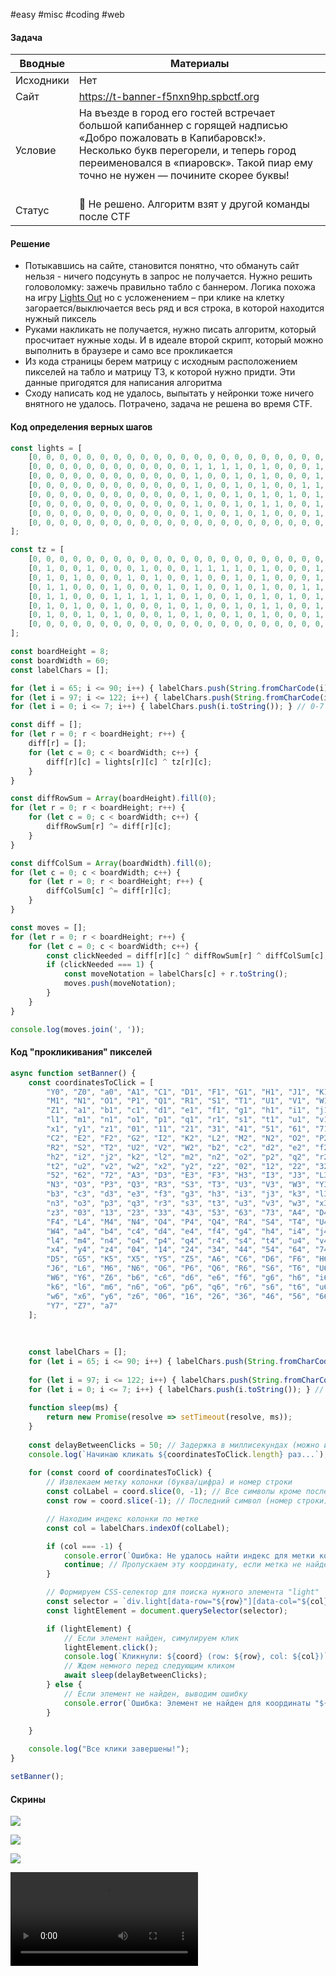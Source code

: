#easy #misc #coding #web

#### Задача

| Вводные   | Материалы                                                                                                                                                                                                                                             |
| --------- | ----------------------------------------------------------------------------------------------------------------------------------------------------------------------------------------------------------------------------------------------------- |
| Исходники | Нет                                                                                                                                                                                                                                                   |
| Сайт      | https://t-banner-f5nxn9hp.spbctf.org                                                                                                                                                                                                                  |
| Условие   | На въезде в город его гостей встречает большой капибаннер с горящей надписью «Добро пожаловать в Капибаровск!». Несколько букв перегорели, и теперь город переименовался в «пиаровск». Такой пиар ему точно не нужен — почините скорее буквы!<br><br> |
| Статус    | 🔴 Не решено. Алгоритм взят у другой команды после CTF                                                                                                                                                                                                |

#### Решение
- Потыкавшись на сайте, становится понятно, что обмануть сайт нельзя - ничего подсунуть в запрос не получается. Нужно решить головоломку: зажечь правильно табло с баннером. Логика похожа на игру [Lights Out](https://ru.wikipedia.org/wiki/Lights_Out_(%D0%B8%D0%B3%D1%80%D0%B0)) но с усложенением – при клике на клетку загорается/выключается весь ряд и вся строка, в которой находится нужный пиксель
- Руками накликать не получается, нужно писать алгоритм, который просчитает нужные ходы. И в идеале второй скрипт, который можно выполнить в браузере и само все прокликается
- Из кода страницы берем матрицу с исходным расположением пикселей на табло и матрицу ТЗ, к которой нужно придти. Эти данные пригодятся для написания алгоритма
- Сходу написать код не удалось, выпытать у нейронки тоже ничего внятного не удалось. Потрачено, задача не решена во время CTF. 

#### Код определения верных шагов

```js
const lights = [
	[0, 0, 0, 0, 0, 0, 0, 0, 0, 0, 0, 0, 0, 0, 0, 0, 0, 0, 0, 0, 0, 0, 0, 0, 0, 0, 0, 0, 0, 0, 0, 0, 0, 0, 0, 0, 0, 0, 0, 0, 0, 0, 0, 0, 0, 0, 0, 0, 0, 0, 0, 0, 0, 0, 0, 0, 0, 0, 0, 0,],
	[0, 0, 0, 0, 0, 0, 0, 0, 0, 0, 0, 0, 1, 1, 1, 1, 0, 1, 0, 0, 0, 1, 0, 0, 0, 0, 0, 0, 0, 0, 1, 0, 0, 0, 1, 1, 1, 0, 0, 0, 1, 1, 1, 0, 0, 1, 1, 1, 0, 0, 0, 1, 1, 0, 0, 1, 0, 0, 1, 0,],
	[0, 0, 0, 0, 0, 0, 0, 0, 0, 0, 0, 0, 1, 0, 0, 1, 0, 1, 0, 0, 0, 1, 0, 0, 0, 0, 0, 0, 0, 1, 0, 1, 0, 0, 1, 0, 0, 1, 0, 1, 0, 0, 0, 1, 0, 1, 0, 0, 1, 0, 1, 0, 0, 1, 0, 1, 0, 1, 0, 0,],
	[0, 0, 0, 0, 0, 0, 0, 0, 0, 0, 0, 0, 1, 0, 0, 1, 0, 1, 0, 0, 1, 1, 0, 0, 0, 0, 0, 0, 1, 0, 0, 0, 1, 0, 1, 0, 0, 1, 0, 1, 0, 0, 0, 1, 0, 1, 1, 1, 0, 0, 1, 0, 0, 0, 0, 1, 1, 0, 0, 0,],
	[0, 0, 0, 0, 0, 0, 0, 0, 0, 0, 0, 0, 1, 0, 0, 1, 0, 1, 0, 1, 0, 1, 0, 0, 0, 0, 0, 0, 1, 1, 1, 1, 1, 0, 1, 1, 1, 0, 0, 1, 0, 0, 0, 1, 0, 1, 0, 0, 1, 0, 1, 0, 0, 0, 0, 1, 1, 0, 0, 0,],
	[0, 0, 0, 0, 0, 0, 0, 0, 0, 0, 0, 0, 1, 0, 0, 1, 0, 1, 1, 0, 0, 1, 0, 0, 0, 0, 0, 0, 1, 0, 0, 0, 1, 0, 1, 0, 0, 0, 0, 1, 0, 0, 0, 1, 0, 1, 0, 0, 1, 0, 1, 0, 0, 1, 0, 1, 0, 1, 0, 0,],
	[0, 0, 0, 0, 0, 0, 0, 0, 0, 0, 0, 0, 1, 0, 0, 1, 0, 1, 0, 0, 0, 1, 0, 0, 0, 0, 0, 0, 1, 0, 0, 0, 1, 0, 1, 0, 0, 0, 0, 0, 1, 1, 1, 0, 0, 1, 1, 1, 0, 0, 0, 1, 1, 0, 0, 1, 0, 0, 1, 0,],
	[0, 0, 0, 0, 0, 0, 0, 0, 0, 0, 0, 0, 0, 0, 0, 0, 0, 0, 0, 0, 0, 0, 0, 0, 0, 0, 0, 0, 0, 0, 0, 0, 0, 0, 0, 0, 0, 0, 0, 0, 0, 0, 0, 0, 0, 0, 0, 0, 0, 0, 0, 0, 0, 0, 0, 0, 0, 0, 0, 0,],
];

const tz = [
	[0, 0, 0, 0, 0, 0, 0, 0, 0, 0, 0, 0, 0, 0, 0, 0, 0, 0, 0, 0, 0, 0, 0, 0, 0, 0, 0, 0, 0, 0, 0, 0, 0, 0, 0, 0, 0, 0, 0, 0, 0, 0, 0, 0, 0, 0, 0, 0, 0, 0, 0, 0, 0, 0, 0, 0, 0, 0, 0, 0,],
	[0, 1, 0, 0, 1, 0, 0, 0, 1, 0, 0, 0, 1, 1, 1, 1, 0, 1, 0, 0, 0, 1, 0, 1, 1, 1, 1, 0, 0, 0, 1, 0, 0, 0, 1, 1, 1, 0, 0, 0, 1, 1, 1, 0, 0, 1, 1, 1, 0, 0, 0, 1, 1, 0, 0, 1, 0, 0, 1, 0,],
	[0, 1, 0, 1, 0, 0, 0, 1, 0, 1, 0, 0, 1, 0, 0, 1, 0, 1, 0, 0, 0, 1, 0, 1, 0, 0, 0, 0, 0, 1, 0, 1, 0, 0, 1, 0, 0, 1, 0, 1, 0, 0, 0, 1, 0, 1, 0, 0, 1, 0, 1, 0, 0, 1, 0, 1, 0, 1, 0, 0,],
	[0, 1, 1, 0, 0, 0, 1, 0, 0, 0, 1, 0, 1, 0, 0, 1, 0, 1, 0, 0, 1, 1, 0, 1, 1, 1, 0, 0, 1, 0, 0, 0, 1, 0, 1, 0, 0, 1, 0, 1, 0, 0, 0, 1, 0, 1, 1, 1, 0, 0, 1, 0, 0, 0, 0, 1, 1, 0, 0, 0,],
	[0, 1, 1, 0, 0, 0, 1, 1, 1, 1, 1, 0, 1, 0, 0, 1, 0, 1, 0, 1, 0, 1, 0, 1, 0, 0, 1, 0, 1, 1, 1, 1, 1, 0, 1, 1, 1, 0, 0, 1, 0, 0, 0, 1, 0, 1, 0, 0, 1, 0, 1, 0, 0, 0, 0, 1, 1, 0, 0, 0,],
	[0, 1, 0, 1, 0, 0, 1, 0, 0, 0, 1, 0, 1, 0, 0, 1, 0, 1, 1, 0, 0, 1, 0, 1, 0, 0, 1, 0, 1, 0, 0, 0, 1, 0, 1, 0, 0, 0, 0, 1, 0, 0, 0, 1, 0, 1, 0, 0, 1, 0, 1, 0, 0, 1, 0, 1, 0, 1, 0, 0,],
	[0, 1, 0, 0, 1, 0, 1, 0, 0, 0, 1, 0, 1, 0, 0, 1, 0, 1, 0, 0, 0, 1, 0, 1, 1, 1, 0, 0, 1, 0, 0, 0, 1, 0, 1, 0, 0, 0, 0, 0, 1, 1, 1, 0, 0, 1, 1, 1, 0, 0, 0, 1, 1, 0, 0, 1, 0, 0, 1, 0,],
	[0, 0, 0, 0, 0, 0, 0, 0, 0, 0, 0, 0, 0, 0, 0, 0, 0, 0, 0, 0, 0, 0, 0, 0, 0, 0, 0, 0, 0, 0, 0, 0, 0, 0, 0, 0, 0, 0, 0, 0, 0, 0, 0, 0, 0, 0, 0, 0, 0, 0, 0, 0, 0, 0, 0, 0, 0, 0, 0, 0,],
];

const boardHeight = 8;
const boardWidth = 60;
const labelChars = [];

for (let i = 65; i <= 90; i++) { labelChars.push(String.fromCharCode(i)); } // A-Z
for (let i = 97; i <= 122; i++) { labelChars.push(String.fromCharCode(i)); } // a-z
for (let i = 0; i <= 7; i++) { labelChars.push(i.toString()); } // 0-7

const diff = [];
for (let r = 0; r < boardHeight; r++) {
	diff[r] = [];
	for (let c = 0; c < boardWidth; c++) {
		diff[r][c] = lights[r][c] ^ tz[r][c];
	}
}

const diffRowSum = Array(boardHeight).fill(0);
for (let r = 0; r < boardHeight; r++) {
	for (let c = 0; c < boardWidth; c++) {
		diffRowSum[r] ^= diff[r][c];
	}
}

const diffColSum = Array(boardWidth).fill(0);
for (let c = 0; c < boardWidth; c++) {
	for (let r = 0; r < boardHeight; r++) {
		diffColSum[c] ^= diff[r][c];
	}
}

const moves = [];
for (let r = 0; r < boardHeight; r++) {
	for (let c = 0; c < boardWidth; c++) {
		const clickNeeded = diff[r][c] ^ diffRowSum[r] ^ diffColSum[c];
		if (clickNeeded === 1) {
			const moveNotation = labelChars[c] + r.toString();
			moves.push(moveNotation);
		}
	}
}

console.log(moves.join(', '));
```

#### Код "прокликивания" пикселей

```js
async function setBanner() {
	const coordinatesToClick = [
		"Y0", "Z0", "a0", "A1", "C1", "D1", "F1", "G1", "H1", "J1", "K1", "L1",
		"M1", "N1", "O1", "P1", "Q1", "R1", "S1", "T1", "U1", "V1", "W1", "Y1",
		"Z1", "a1", "b1", "c1", "d1", "e1", "f1", "g1", "h1", "i1", "j1", "k1",
		"l1", "m1", "n1", "o1", "p1", "q1", "r1", "s1", "t1", "u1", "v1", "w1",
		"x1", "y1", "z1", "01", "11", "21", "31", "41", "51", "61", "71", "A2",
		"C2", "E2", "F2", "G2", "I2", "K2", "L2", "M2", "N2", "O2", "P2", "Q2",
		"R2", "S2", "T2", "U2", "V2", "W2", "b2", "c2", "d2", "e2", "f2", "g2",
		"h2", "i2", "j2", "k2", "l2", "m2", "n2", "o2", "p2", "q2", "r2", "s2",
		"t2", "u2", "v2", "w2", "x2", "y2", "z2", "02", "12", "22", "32", "42",
		"52", "62", "72", "A3", "D3", "E3", "F3", "H3", "I3", "J3", "L3", "M3",
		"N3", "O3", "P3", "Q3", "R3", "S3", "T3", "U3", "V3", "W3", "Y3", "Z3",
		"b3", "c3", "d3", "e3", "f3", "g3", "h3", "i3", "j3", "k3", "l3", "m3",
		"n3", "o3", "p3", "q3", "r3", "s3", "t3", "u3", "v3", "w3", "x3", "y3",
		"z3", "03", "13", "23", "33", "43", "53", "63", "73", "A4", "D4", "E4",
		"F4", "L4", "M4", "N4", "O4", "P4", "Q4", "R4", "S4", "T4", "U4", "V4",
		"W4", "a4", "b4", "c4", "d4", "e4", "f4", "g4", "h4", "i4", "j4", "k4",
		"l4", "m4", "n4", "o4", "p4", "q4", "r4", "s4", "t4", "u4", "v4", "w4",
		"x4", "y4", "z4", "04", "14", "24", "34", "44", "54", "64", "74", "B5",
		"D5", "G5", "K5", "X5", "Y5", "Z5", "A6", "C6", "D6", "F6", "H6", "I6",
		"J6", "L6", "M6", "N6", "O6", "P6", "Q6", "R6", "S6", "T6", "U6", "V6",
		"W6", "Y6", "Z6", "b6", "c6", "d6", "e6", "f6", "g6", "h6", "i6", "j6",
		"k6", "l6", "m6", "n6", "o6", "p6", "q6", "r6", "s6", "t6", "u6", "v6",
		"w6", "x6", "y6", "z6", "06", "16", "26", "36", "46", "56", "66", "76",
		"Y7", "Z7", "a7"
	];
	
	  
	
	const labelChars = [];
	for (let i = 65; i <= 90; i++) { labelChars.push(String.fromCharCode(i)); } // A-Z
	
	for (let i = 97; i <= 122; i++) { labelChars.push(String.fromCharCode(i)); } // a-z
	for (let i = 0; i <= 7; i++) { labelChars.push(i.toString()); } // 0-7
	
	function sleep(ms) {
		return new Promise(resolve => setTimeout(resolve, ms));
	}
	
	const delayBetweenClicks = 50; // Задержка в миллисекундах (можно изменить)
	console.log(`Начинаю кликать ${coordinatesToClick.length} раз...`);
	
	for (const coord of coordinatesToClick) {
		// Извлекаем метку колонки (буква/цифра) и номер строки
		const colLabel = coord.slice(0, -1); // Все символы кроме последнего		
		const row = coord.slice(-1); // Последний символ (номер строки)

		// Находим индекс колонки по метке		
		const col = labelChars.indexOf(colLabel);

		if (col === -1) {
			console.error(`Ошибка: Не удалось найти индекс для метки колонки "${colLabel}" в координате "${coord}"`);
			continue; // Пропускаем эту координату, если метка не найдена
		}

		// Формируем CSS-селектор для поиска нужного элемента "light"		
		const selector = `div.light[data-row="${row}"][data-col="${col}"]`;
		const lightElement = document.querySelector(selector);

		if (lightElement) {
			// Если элемент найден, симулируем клик
			lightElement.click();
			console.log(`Кликнули: ${coord} (row: ${row}, col: ${col})`);
			// Ждем немного перед следующим кликом
			await sleep(delayBetweenClicks);
		} else {
			// Если элемент не найден, выводим ошибку
			console.error(`Ошибка: Элемент не найден для координаты "${coord}" (селектор: ${selector})`);
		}
		
	}

	console.log("Все клики завершены!");
}

setBanner();
```
#### Скрины

![](./assets/image-26.webp)

![](./assets/image-27.webp)

![](./assets/image-28.webp)


![](./assets/kapibanner.mp4)
